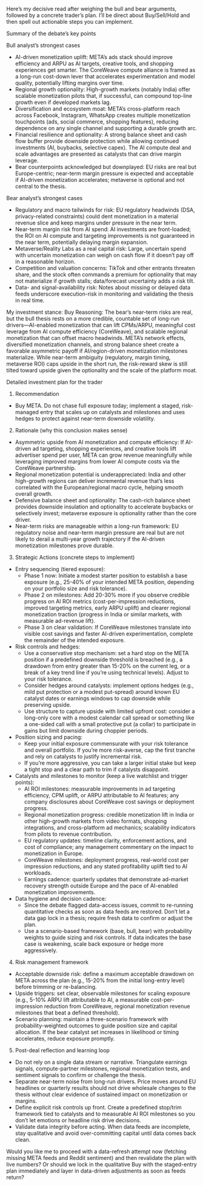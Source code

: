 Here’s my decisive read after weighing the bull and bear arguments, followed by a concrete trader’s plan. I’ll be direct about Buy/Sell/Hold and then spell out actionable steps you can implement.

Summary of the debate’s key points

Bull analyst’s strongest cases
- AI-driven monetization uplift: META’s ads stack should improve efficiency and ARPU as AI targets, creative tools, and shopping experiences get smarter. The CoreWeave compute alliance is framed as a long-run cost-down lever that accelerates experimentation and model quality, potentially lifting margins over time.
- Regional growth optionality: High-growth markets (notably India) offer scalable monetization pilots that, if successful, can compound top-line growth even if developed markets lag.
- Diversification and ecosystem moat: META’s cross-platform reach across Facebook, Instagram, WhatsApp creates multiple monetization touchpoints (ads, social commerce, shopping features), reducing dependence on any single channel and supporting a durable growth arc.
- Financial resilience and optionality: A strong balance sheet and cash flow buffer provide downside protection while allowing continued investments (AI, buybacks, selective capex). The AI compute deal and scale advantages are presented as catalysts that can drive margin leverage.
- Bear counterpoints acknowledged but downplayed: EU risks are real but Europe-centric; near-term margin pressure is expected and acceptable if AI-driven monetization accelerates; metaverse is optional and not central to the thesis.

Bear analyst’s strongest cases
- Regulatory and macro tailwinds for risk: EU regulatory headwinds (DSA, privacy-related constraints) could dent monetization in a material revenue slice and keep margins under pressure in the near term.
- Near-term margin risk from AI spend: AI investments are front-loaded; the ROI on AI compute and targeting improvements is not guaranteed in the near term, potentially delaying margin expansion.
- Metaverse/Reality Labs as a real capital risk: Large, uncertain spend with uncertain monetization can weigh on cash flow if it doesn’t pay off in a reasonable horizon.
- Competition and valuation concerns: TikTok and other entrants threaten share, and the stock often commands a premium for optionality that may not materialize if growth stalls; data/forecast uncertainty adds a risk tilt.
- Data- and signal-availability risk: Notes about missing or delayed data feeds underscore execution-risk in monitoring and validating the thesis in real time.

My investment stance: Buy
Reasoning: The bear’s near-term risks are real, but the bull thesis rests on a more credible, countable set of long-run drivers—AI-enabled monetization that can lift CPMs/ARPU, meaningful cost leverage from AI compute efficiency (CoreWeave), and scalable regional monetization that can offset macro headwinds. META’s network effects, diversified monetization channels, and strong balance sheet create a favorable asymmetric payoff if AI/region-driven monetization milestones materialize. While near-term ambiguity (regulatory, margin timing, metaverse ROI) caps upside in the short run, the risk-reward skew is still tilted toward upside given the optionality and the scale of the platform moat.

Detailed investment plan for the trader

1) Recommendation
- Buy META. Do not chase full exposure today; implement a staged, risk-managed entry that scales up on catalysts and milestones and uses hedges to protect against near-term downside volatility.

2) Rationale (why this conclusion makes sense)
- Asymmetric upside from AI monetization and compute efficiency: If AI-driven ad targeting, shopping experiences, and creative tools lift advertiser spend per user, META can grow revenue meaningfully while leveraging improved margins from lower AI compute costs via the CoreWeave partnership.
- Regional monetization potential is underappreciated: India and other high-growth regions can deliver incremental revenue that’s less correlated with the European/regional macro cycle, helping smooth overall growth.
- Defensive balance sheet and optionality: The cash-rich balance sheet provides downside insulation and optionality to accelerate buybacks or selectively invest; metaverse exposure is optionality rather than the core driver.
- Near-term risks are manageable within a long-run framework: EU regulatory noise and near-term margin pressure are real but are not likely to derail a multi-year growth trajectory if the AI-driven monetization milestones prove durable.

3) Strategic Actions (concrete steps to implement)
- Entry sequencing (tiered exposure):
  - Phase 1 now: Initiate a modest starter position to establish a base exposure (e.g., 25-40% of your intended META position, depending on your portfolio size and risk tolerance).
  - Phase 2 on milestones: Add 20-30% more if you observe credible progress on AI ROI metrics (cost-per-impression reductions, improved targeting metrics, early ARPU uplift) and clearer regional monetization traction (progress in India or similar markets, with measurable ad-revenue lift).
  - Phase 3 on clear validation: If CoreWeave milestones translate into visible cost savings and faster AI-driven experimentation, complete the remainder of the intended exposure.
- Risk controls and hedges:
  - Use a conservative stop mechanism: set a hard stop on the META position if a predefined downside threshold is breached (e.g., a drawdown from entry greater than 15-20% on the current leg, or a break of a key trend line if you’re using technical levels). Adjust to your risk tolerance.
  - Consider hedges around catalysts: implement options hedges (e.g., mild put protection or a modest put-spread) around known EU catalyst dates or earnings windows to cap downside while preserving upside.
  - Use structure to capture upside with limited upfront cost: consider a long-only core with a modest calendar call spread or something like a one-sided call with a small protective put (a collar) to participate in gains but limit downside during choppier periods.
- Position sizing and pacing:
  - Keep your initial exposure commensurate with your risk tolerance and overall portfolio. If you’re more risk-averse, cap the first tranche and rely on catalysts to justify incremental risk.
  - If you’re more aggressive, you can take a larger initial stake but keep a tight stop and a clear path to trim if catalysts disappoint.
- Catalysts and milestones to monitor (keep a live watchlist and trigger points):
  - AI ROI milestones: measurable improvements in ad targeting efficiency, CPM uplift, or ARPU attributable to AI features; any company disclosures about CoreWeave cost savings or deployment progress.
  - Regional monetization progress: credible monetization lift in India or other high-growth markets from video formats, shopping integrations, and cross-platform ad mechanics; scalability indicators from pilots to revenue contribution.
  - EU regulatory updates: timeline clarity, enforcement actions, and cost of compliance; any management commentary on the impact to monetization in Europe.
  - CoreWeave milestones: deployment progress, real-world cost per impression reductions, and any stated profitability uplift tied to AI workloads.
  - Earnings cadence: quarterly updates that demonstrate ad-market recovery strength outside Europe and the pace of AI-enabled monetization improvements.
- Data hygiene and decision cadence:
  - Since the debate flagged data-access issues, commit to re-running quantitative checks as soon as data feeds are restored. Don’t let a data gap lock in a thesis; require fresh data to confirm or adjust the plan.
  - Use a scenario-based framework (base, bull, bear) with probability weights to guide sizing and risk controls. If data indicates the base case is weakening, scale back exposure or hedge more aggressively.

4) Risk management framework
- Acceptable downside risk: define a maximum acceptable drawdown on META across the plan (e.g., 15-20% from the initial long-entry level) before trimming or re-balancing.
- Upside triggers: set clear, observable milestones for scaling exposure (e.g., 5-10% ARPU lift attributable to AI, a measurable cost-per-impression reduction from CoreWeave, regional monetization revenue milestones that beat a defined threshold).
- Scenario planning: maintain a three-scenario framework with probability-weighted outcomes to guide position size and capital allocation. If the bear catalyst set increases in likelihood or timing accelerates, reduce exposure promptly.

5) Post-deal reflection and learning loop
- Do not rely on a single data stream or narrative. Triangulate earnings signals, compute-partner milestones, regional monetization tests, and sentiment signals to confirm or challenge the thesis.
- Separate near-term noise from long-run drivers. Price moves around EU headlines or quarterly results should not drive wholesale changes to the thesis without clear evidence of sustained impact on monetization or margins.
- Define explicit risk controls up front. Create a predefined stop/trim framework tied to catalysts and to measurable AI ROI milestones so you don’t let emotions or headline risk drive decisions.
- Validate data integrity before acting. When data feeds are incomplete, stay qualitative and avoid over-committing capital until data comes back clean.

Would you like me to proceed with a data-refresh attempt now (fetching missing META feeds and Reddit sentiment) and then revalidate the plan with live numbers? Or should we lock in the qualitative Buy with the staged-entry plan immediately and layer in data-driven adjustments as soon as feeds return?